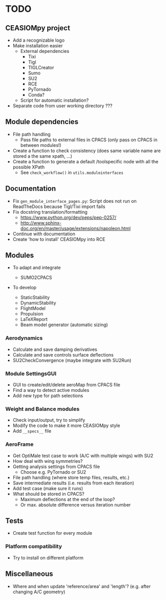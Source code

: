 # TODO

## CEASIOMpy project
* Add a recognizable logo
* Make installation easier
    * External dependencies
        * Tixi
        * Tigl
        * TIGLCreator
        * Sumo
        * SU2
        * RCE
        * PyTornado
        * Conda?
    * Script for automatic installation?
* Separate code from user working directory ???

## Module dependencies
* File path handling
    * Pass file paths to external files in CPACS (only pass on CPACS in between modules!)
* Create a function to check consistency (does same variable name are stored a the same xpath, ...)
* Create a function to generate a default /toolspecific node with all the possible XPath
    * See `check_workflow()` in `utils.moduleinterfaces`

## Documentation
* Fix `gen_module_interface_pages.py`: Script does not run on ReadTheDocs because Tigl/Tixi import fails
* Fix docstring translation/formatting
    * https://www.python.org/dev/peps/pep-0257/
    * http://www.sphinx-doc.org/en/master/usage/extensions/napoleon.html
* Continue with documentation
* Create 'how to install' CEASIOMpy into RCE

## Modules
* To adapt and integrate
    * SUMO2CPACS

* To develop
    * StaticStability
    * DynamicStability
    * FlightModel
    * Propulsion
    * LaTeXReport
    * Beam model generator (automatic sizing)

### Aerodynamics
* Calculate and save damping derivatives
* Calculate and save controls surface deflections
* SU2CheckConvergence (maybe integrate with SU2Run)

### Module SettingsGUI
* GUI to create/edit/delete aeroMap from CPACS file
* Find a way to detect active modules
* Add new type for path selections

### Weight and Balance modules
* Check input/output, try to simplify
* Modify the code to make it more CEASIOMpy style
* Add `__specs__` file

### AeroFrame
* Get OptiMale test case to work (A/C with multiple wings) with SU2
* How deal with wing symmetries?
* Getting analysis settings from CPACS file
    * Choose e.g. PyTornado or SU2
* File path handling (where store temp files, results, etc.)
* Save intermediate results (i.e. results from each iteration)
* Add test case (make sure it runs)
* What should be stored in CPACS?
    * Maximum deflections at the end of the loop?
    * Or max. absolute difference versus iteration number

## Tests
* Create test function for every module

### Platform compatibility
* Try to install on different platform

## Miscellaneous
* Where and when update 'reference/area' and 'length'? (e.g. after changing A/C geometry)
